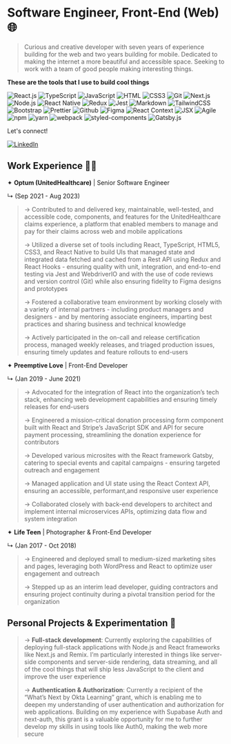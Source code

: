 # Software Engineer, Front-End (Web) 🌐

> Curious and creative developer with seven years of experience building for the web and two years building for mobile. Dedicated to making the internet a more beautiful and accessible space. Seeking to work with a team of good people making interesting things.

**These are the tools that I use to build cool things**

![React.js](https://img.shields.io/badge/React.js-0081CB?style=flat-square&logo=react&logoColor=61DAFB)
![TypeScript](https://img.shields.io/badge/TypeScript-007ACC?style=flat-square&logo=typescript&logoColor=white)
![JavaScript](https://img.shields.io/badge/JavaScript-F7DF1E?style=flat-square&logo=javascript&logoColor=black)
![HTML](https://img.shields.io/badge/HTML5-E34F26?style=flat-square&logo=html5&logoColor=white)
![CSS3](https://img.shields.io/badge/CSS3-1572B6?style=flat-square&logo=css3&logoColor=white)
![Git](https://img.shields.io/badge/Git-F05032?style=flat-square&logo=git&logoColor=white)
![Next.js](https://img.shields.io/badge/Next.js-000000?style=flat-square&logo=next.js&logoColor=white)
![Node.js](https://img.shields.io/badge/Node.js-43853D?style=flat-square&logo=node.js&logoColor=white)
![React Native](https://img.shields.io/badge/React_Native-0081CB?style=flat-square&logo=react&logoColor=61DAFB)
![Redux](https://img.shields.io/badge/Redux-593D88?style=flat-square&logo=redux&logoColor=white)
![Jest](https://img.shields.io/badge/Jest-C21325?style=flat-square&logo=jest&logoColor=white)
![Markdown](https://img.shields.io/badge/Markdown-000000?style=flat-square&logo=markdown&logoColor=white)
![TailwindCSS](https://img.shields.io/badge/Tailwind_CSS-38B2AC?style=flat-square&logo=tailwind-css&logoColor=white)
![Bootstrap](https://img.shields.io/badge/Bootstrap-563D7C?style=flat-square&logo=bootstrap&logoColor=white)
![Prettier](https://img.shields.io/badge/Prettier-F7B93E?style=flat-square&logo=prettier&logoColor=white)
![Github](https://img.shields.io/badge/Github-181717?style=flat-square&logo=github&logoColor=white)
![Figma](https://img.shields.io/badge/Figma-F24E1E?style=flat-square&logo=figma&logoColor=white)
![React Context](https://img.shields.io/badge/React_Context-0081CB?style=flat-square&logo=react&logoColor=61DAFB)
![JSX](https://img.shields.io/badge/JSX-0081CB?style=flat-square&logo=react&logoColor=61DAFB)
![Agile](https://img.shields.io/badge/Agile-0095D5?style=flat-square&logo=jira-software&logoColor=white)
![npm](https://img.shields.io/badge/npm-CB3837?style=flat-square&logo=npm&logoColor=white)
![yarn](https://img.shields.io/badge/yarn-2C8EBB?style=flat-square&logo=yarn&logoColor=white)
![webpack](https://img.shields.io/badge/webpack-8DD6F9?style=flat-square&logo=webpack&logoColor=black)
![styled-components](https://img.shields.io/badge/styled_components-DB7093?style=flat-square&logo=styled-components&logoColor=white)
![Gatsby.js](https://img.shields.io/badge/Gatsby.js-663399?style=flat-square&logo=gatsby&logoColor=white)

Let's connect!

[![LinkedIn](https://img.shields.io/badge/LinkedIn-0077B5?style=flat-square&logo=linkedin&logoColor=white)](https://www.linkedin.com/in/joesanchezjr)

## Work Experience 👨‍💻

✦ **Optum (UnitedHealthcare)** | Senior Software Engineer 

↳ (Sep 2021 - Aug 2023)
> → Contributed to and delivered key, maintainable, well-tested, and accessible code, components, and features for the UnitedHealthcare claims experience, a platform that enabled members to manage and pay for their claims across web and mobile applications
>
> → Utilized a diverse set of tools including React, TypeScript, HTML5, CSS3, and React Native to build UIs that managed state and integrated data fetched and cached from a Rest API using Redux and React Hooks - ensuring quality with unit, integration, and end-to-end testing via Jest and WebdriverIO and with the use of code reviews and version control (Git) while also ensuring fidelity to Figma designs and prototypes
>
> → Fostered a collaborative team environment by working closely with a variety of internal partners - including product managers and designers - and by mentoring associate engineers, imparting best practices and sharing business and technical knowledge
>
> → Actively participated in the on-call and release certification process, managed weekly releases, and triaged production issues, ensuring timely updates and feature rollouts to end-users

✦ **Preemptive Love** | Front-End Developer 

↳ (Jan 2019 - June 2021)
> → Advocated for the integration of React into the organization’s tech stack, enhancing web development capabilities and ensuring timely releases for end-users
>
> → Engineered a mission-critical donation processing form component built with React and Stripe’s JavaScript SDK and API for secure payment processing, streamlining the donation experience for contributors
>
> → Developed various microsites with the React framework Gatsby, catering to special events and capital campaigns - ensuring targeted outreach and engagement
>
> → Managed application and UI state using the React Context API, ensuring an accessible, performant,and responsive user experience
>
> → Collaborated closely with back-end developers to architect and implement internal microservices APIs, optimizing data flow and system integration

✦ **Life Teen** | Photographer & Front-End Developer

↳  (Jan 2017 - Oct 2018)
> → Engineered and deployed small to medium-sized marketing sites and pages, leveraging both WordPress and React to optimize user engagement and outreach
>
> → Stepped up as an interim lead developer, guiding contractors and ensuring project continuity during a pivotal transition period for the organization

## Personal Projects & Experimentation 🧪
> → **Full-stack development**: Currently exploring the capabilities of deploying full-stack applications with Node.js and
React frameworks like Next.js and Remix. I’m particularly interested in things like server-side components and server-side rendering, data streaming, and all of the cool things that will ship less JavaScript to the client and improve the user experience
>
> → **Authentication & Authorization**: Currently a recipient of the “What’s Next by Okta Learning” grant, which is enabling me to deepen my understanding of user authentication and authorization for web applications. Building on my experience with Supabase Auth and next-auth, this grant is a valuable opportunity for me to further develop my skills in using tools like Auth0, making the web more secure
